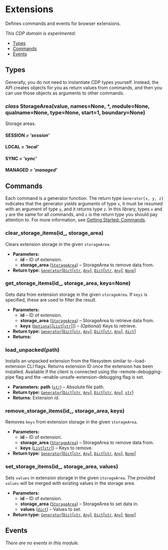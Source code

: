 # Extensions

Defines commands and events for browser extensions.

*This CDP domain is experimental.*

<a id="module-nodriver.cdp.extensions"></a>
* [Types]()
* [Commands]()
* [Events]()

## Types

Generally, you do not need to instantiate CDP types
yourself. Instead, the API creates objects for you as return
values from commands, and then you can use those objects as
arguments to other commands.

### *class* StorageArea(value, names=None, \*, module=None, qualname=None, type=None, start=1, boundary=None)

Storage areas.

#### SESSION *= 'session'*

#### LOCAL *= 'local'*

#### SYNC *= 'sync'*

#### MANAGED *= 'managed'*

## Commands

Each command is a generator function. The return
type `Generator[x, y, z]` indicates that the generator
*yields* arguments of type `x`, it must be resumed with
an argument of type `y`, and it returns type `z`. In
this library, types `x` and `y` are the same for all
commands, and `z` is the return type you should pay attention
to. For more information, see
[Getting Started: Commands](../../readme.md#getting-started-commands).

### clear_storage_items(id_, storage_area)

Clears extension storage in the given `storageArea`.

* **Parameters:**
  * **id** – ID of extension.
  * **storage_area** ([`StorageArea`](#nodriver.cdp.extensions.StorageArea)) – StorageArea to remove data from.
* **Return type:**
  [`Generator`](https://docs.python.org/3/library/typing.html#typing.Generator)[[`Dict`](https://docs.python.org/3/library/typing.html#typing.Dict)[[`str`](https://docs.python.org/3/library/stdtypes.html#str), [`Any`](https://docs.python.org/3/library/typing.html#typing.Any)], [`Dict`](https://docs.python.org/3/library/typing.html#typing.Dict)[[`str`](https://docs.python.org/3/library/stdtypes.html#str), [`Any`](https://docs.python.org/3/library/typing.html#typing.Any)], [`None`](https://docs.python.org/3/library/constants.html#None)]

### get_storage_items(id_, storage_area, keys=None)

Gets data from extension storage in the given `storageArea`. If `keys` is
specified, these are used to filter the result.

* **Parameters:**
  * **id** – ID of extension.
  * **storage_area** ([`StorageArea`](#nodriver.cdp.extensions.StorageArea)) – StorageArea to retrieve data from.
  * **keys** ([`Optional`](https://docs.python.org/3/library/typing.html#typing.Optional)[[`List`](https://docs.python.org/3/library/typing.html#typing.List)[[`str`](https://docs.python.org/3/library/stdtypes.html#str)]]) –  *(Optional)* Keys to retrieve.
* **Return type:**
  [`Generator`](https://docs.python.org/3/library/typing.html#typing.Generator)[[`Dict`](https://docs.python.org/3/library/typing.html#typing.Dict)[[`str`](https://docs.python.org/3/library/stdtypes.html#str), [`Any`](https://docs.python.org/3/library/typing.html#typing.Any)], [`Dict`](https://docs.python.org/3/library/typing.html#typing.Dict)[[`str`](https://docs.python.org/3/library/stdtypes.html#str), [`Any`](https://docs.python.org/3/library/typing.html#typing.Any)], [`dict`](https://docs.python.org/3/library/stdtypes.html#dict)]
* **Returns:**

### load_unpacked(path)

Installs an unpacked extension from the filesystem similar to
–load-extension CLI flags. Returns extension ID once the extension
has been installed. Available if the client is connected using the
–remote-debugging-pipe flag and the –enable-unsafe-extension-debugging
flag is set.

* **Parameters:**
  **path** ([`str`](https://docs.python.org/3/library/stdtypes.html#str)) – Absolute file path.
* **Return type:**
  [`Generator`](https://docs.python.org/3/library/typing.html#typing.Generator)[[`Dict`](https://docs.python.org/3/library/typing.html#typing.Dict)[[`str`](https://docs.python.org/3/library/stdtypes.html#str), [`Any`](https://docs.python.org/3/library/typing.html#typing.Any)], [`Dict`](https://docs.python.org/3/library/typing.html#typing.Dict)[[`str`](https://docs.python.org/3/library/stdtypes.html#str), [`Any`](https://docs.python.org/3/library/typing.html#typing.Any)], [`str`](https://docs.python.org/3/library/stdtypes.html#str)]
* **Returns:**
  Extension id.

### remove_storage_items(id_, storage_area, keys)

Removes `keys` from extension storage in the given `storageArea`.

* **Parameters:**
  * **id** – ID of extension.
  * **storage_area** ([`StorageArea`](#nodriver.cdp.extensions.StorageArea)) – StorageArea to remove data from.
  * **keys** ([`List`](https://docs.python.org/3/library/typing.html#typing.List)[[`str`](https://docs.python.org/3/library/stdtypes.html#str)]) – Keys to remove.
* **Return type:**
  [`Generator`](https://docs.python.org/3/library/typing.html#typing.Generator)[[`Dict`](https://docs.python.org/3/library/typing.html#typing.Dict)[[`str`](https://docs.python.org/3/library/stdtypes.html#str), [`Any`](https://docs.python.org/3/library/typing.html#typing.Any)], [`Dict`](https://docs.python.org/3/library/typing.html#typing.Dict)[[`str`](https://docs.python.org/3/library/stdtypes.html#str), [`Any`](https://docs.python.org/3/library/typing.html#typing.Any)], [`None`](https://docs.python.org/3/library/constants.html#None)]

### set_storage_items(id_, storage_area, values)

Sets `values` in extension storage in the given `storageArea`. The provided `values`
will be merged with existing values in the storage area.

* **Parameters:**
  * **id** – ID of extension.
  * **storage_area** ([`StorageArea`](#nodriver.cdp.extensions.StorageArea)) – StorageArea to set data in.
  * **values** ([`dict`](https://docs.python.org/3/library/stdtypes.html#dict)) – Values to set.
* **Return type:**
  [`Generator`](https://docs.python.org/3/library/typing.html#typing.Generator)[[`Dict`](https://docs.python.org/3/library/typing.html#typing.Dict)[[`str`](https://docs.python.org/3/library/stdtypes.html#str), [`Any`](https://docs.python.org/3/library/typing.html#typing.Any)], [`Dict`](https://docs.python.org/3/library/typing.html#typing.Dict)[[`str`](https://docs.python.org/3/library/stdtypes.html#str), [`Any`](https://docs.python.org/3/library/typing.html#typing.Any)], [`None`](https://docs.python.org/3/library/constants.html#None)]

## Events

*There are no events in this module.*
